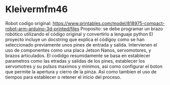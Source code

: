 # Kleivermfm46
Robot
codigo original: https://www.printables.com/model/818975-compact-robot-arm-arduino-3d-printed/files
Proposito: se debe programar un brazo robótico utilizando el código original y convertirlo a lenguaje python
El proyecto incluye un docstring que explica el códigoy como se han seleccionado previamente unos pines de entrada y salida. Intervienen el uso de componentes como  una placa Jetson Nanos, servomotores, y brazos articulados. El codidgo resumidamente se basa en establecer parametros como las etradas y salidas de los pines, establecer los servomotres y su pulsos maximos y minimos, asi como configurar el boton que permite la apertura y cierro de la pinza. Asi como tambien el uso de tiempos para establecer o retener el inicio del proceso.
